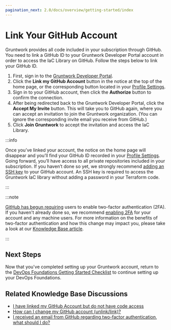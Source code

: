 ```yaml
---
pagination_next: 2.0/docs/overview/getting-started/index
---
```


# Link Your GitHub Account

Gruntwork provides all code included in your subscription through GitHub. You need to link a GitHub ID to your Gruntwork Developer Portal account in order to access the IaC Library on GitHub. Follow the steps below to link your GitHub ID.

1. First, sign in to the [Gruntwork Developer Portal](https://app.gruntwork.io).
2. Click the **Link my GitHub Account** button in the notice at the top of the home page, or the corresponding button located in your [Profile Settings](https://app.gruntwork.io/settings/profile).
3. Sign in to your GitHub account, then click the **Authorize** button to confirm the connection.
4. After being redirected back to the Gruntwork Developer Portal, click the **Accept My Invite** button. This will take you to GitHub again, where you can accept an invitation to join the Gruntwork organization. (You can ignore the corresponding invite email you receive from GitHub.)
5. Click **Join Gruntwork** to accept the invitation and access the IaC Library.

:::info

Once you’ve linked your account, the notice on the home page will disappear and you’ll find your GitHub ID recorded in your [Profile Settings](https://app.gruntwork.io/settings/profile). Going forward, you’ll have access to all private repositories included in your subscription. If you haven’t done so yet, we strongly recommend [adding an SSH key](https://docs.github.com/en/authentication/connecting-to-github-with-ssh/generating-a-new-ssh-key-and-adding-it-to-the-ssh-agent) to your GitHub account. An SSH key is required to access the Gruntwork IaC library without adding a password in your Terraform code.

:::

:::note

[GitHub has begun requiring](https://github.blog/2023-03-09-raising-the-bar-for-software-security-github-2fa-begins-march-13) users to enable two-factor authentication (2FA). If you haven't already done so, we recommend [enabling 2FA](https://docs.github.com/en/authentication/securing-your-account-with-two-factor-authentication-2fa/configuring-two-factor-authentication) for your account and any machine users. For more information on the benefits of two-factor authentication and how this change may impact you, please take a look at our [Knowledge Base article](https://github.com/orgs/gruntwork-io/discussions/764).

:::

## Next Steps

Now that you've completed setting up your Gruntwork account, return to the [DevOps Foundations Getting Started Checklist](./index.md) to continue setting up your DevOps Foundations.

## Related Knowledge Base Discussions

- [I have linked my GitHub Account but do not have code access](https://github.com/orgs/gruntwork-io/discussions/715)
- [How can I change my GitHub account (unlink/link)?](https://github.com/orgs/gruntwork-io/discussions/713)
- [I received an email from GitHub regarding two-factor authentication, what should I do?](https://github.com/orgs/gruntwork-io/discussions/764)
